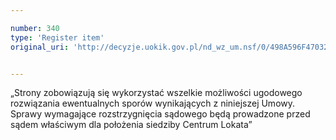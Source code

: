 ```yaml
---

number: 340
type: 'Register item'
original_uri: 'http://decyzje.uokik.gov.pl/nd_wz_um.nsf/0/498A596F470323CFC12572DD00329500?OpenDocument'


---
```


„Strony zobowiązują się wykorzystać wszelkie możliwości ugodowego rozwiązania ewentualnych sporów wynikających z niniejszej Umowy. Sprawy wymagające rozstrzygnięcia sądowego będą prowadzone przed sądem właściwym dla położenia siedziby Centrum Lokata”
